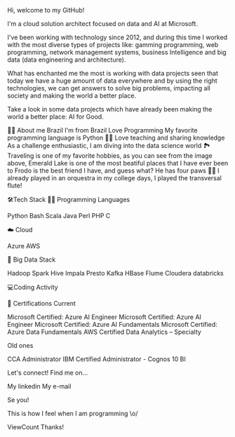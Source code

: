 Hi, welcome to my GitHub!

I'm a cloud solution architect focused on data and AI at Microsoft.

I've been working with technology since 2012, and during this time I worked with the most diverse types of projects like: gamming programming, web programming, network management systems, business Intelligence and big data (data engineering and architecture).

What has enchanted me the most is working with data projects seen that today we have a huge amount of data everywhere and by using the right technologies, we can get answers to solve big problems, impacting all society and making the world a better place.

Take a look in some data projects which have already been making the world a better place: AI for Good.


👩‍💻 About me
Brazil I'm from Brazil
 Love Programming
 My favorite programming language is Python
👩‍🏫 Love teaching and sharing knowledge
 As a challenge enthusiastic, I am diving into the data science world
🏞️ Traveling is one of my favorite hobbies, as you can see from the image above, Emerald Lake is one of the most beatiful places that I have ever been to
 Frodo is the best friend I have, and guess what? He has four paws 🐾🐾
 I already played in an orquestra in my college days, I played the transversal flute!

🛠️Tech Stack
👩‍💻 Programming Languages

Python  Bash  Scala  Java  Perl  PHP  C 

☁️ Cloud

Azure AWS

🐘 Big Data Stack

Hadoop Spark Hive Impala Presto Kafka HBase Flume Cloudera databricks


💻Coding Activity


📕 Certifications
Current

Microsoft Certified: Azure AI Engineer Microsoft Certified: Azure AI Engineer Microsoft Certified: Azure AI Fundamentals Microsoft Certified: Azure Data Fundamentals AWS Certified Data Analytics – Specialty

Old ones

CCA Administrator IBM Certified Administrator - Cognos 10 BI

Let's connect! Find me on...

My linkedin My e-mail

Se you!

This is how I feel when I am programming \o/

ViewCount Thanks!
